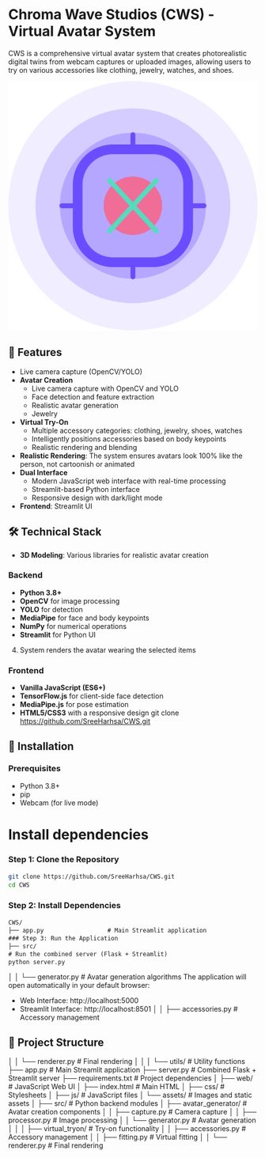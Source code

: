 # Chroma Wave Studios (CWS) - Virtual Avatar System

CWS is a comprehensive virtual avatar system that creates photorealistic digital twins from webcam captures or uploaded images, allowing users to try on various accessories like clothing, jewelry, watches, and shoes.

![CWS Logo](web/assets/images/cws-logo.svg)

## 🌟 Features
  - Live camera capture (OpenCV/YOLO)
- **Avatar Creation**
  - Live camera capture with OpenCV and YOLO
  - Face detection and feature extraction
  - Realistic avatar generation
  - Jewelry
- **Virtual Try-On**
  - Multiple accessory categories: clothing, jewelry, shoes, watches
  - Intelligently positions accessories based on body keypoints
  - Realistic rendering and blending
- **Realistic Rendering**: The system ensures avatars look 100% like the person, not cartoonish or animated
- **Dual Interface**
  - Modern JavaScript web interface with real-time processing
  - Streamlit-based Python interface
  - Responsive design with dark/light mode
- **Frontend**: Streamlit UI
## 🛠️ Technical Stack
- **3D Modeling**: Various libraries for realistic avatar creation
### Backend
- **Python 3.8+**
- **OpenCV** for image processing
- **YOLO** for detection
- **MediaPipe** for face and body keypoints
- **NumPy** for numerical operations
- **Streamlit** for Python UI
4. System renders the avatar wearing the selected items
### Frontend
- **Vanilla JavaScript (ES6+)**
- **TensorFlow.js** for client-side face detection
- **MediaPipe.js** for pose estimation
- **HTML5/CSS3** with a responsive design
git clone https://github.com/SreeHarhsa/CWS.git
## 🚀 Installation

### Prerequisites
- Python 3.8+
- pip
- Webcam (for live mode)
# Install dependencies
### Step 1: Clone the Repository
```bash
git clone https://github.com/SreeHarhsa/CWS.git
cd CWS
```

### Step 2: Install Dependencies

```
CWS/
├── app.py                  # Main Streamlit application
### Step 3: Run the Application
├── src/
# Run the combined server (Flask + Streamlit)
python server.py

```
│   │   └── generator.py    # Avatar generation algorithms
The application will open automatically in your default browser:
- Web Interface: http://localhost:5000
- Streamlit Interface: http://localhost:8501
│   │   ├── accessories.py  # Accessory management
## 📂 Project Structure
│   │   └── renderer.py     # Final rendering
│   │
│   └── utils/              # Utility functions
├── app.py                  # Main Streamlit application
├── server.py               # Combined Flask + Streamlit server
├── requirements.txt        # Project dependencies
│
├── web/                    # JavaScript Web UI
│   ├── index.html          # Main HTML
│   ├── css/                # Stylesheets
│   ├── js/                 # JavaScript files
│   └── assets/             # Images and static assets
│
├── src/                    # Python backend modules
│   ├── avatar_generator/   # Avatar creation components
│   │   ├── capture.py      # Camera capture
│   │   ├── processor.py    # Image processing
│   │   └── generator.py    # Avatar generation
│   │
│   ├── virtual_tryon/      # Try-on functionality
│   │   ├── accessories.py  # Accessory management
│   │   ├── fitting.py      # Virtual fitting
│   │   └── renderer.py     # Final rendering